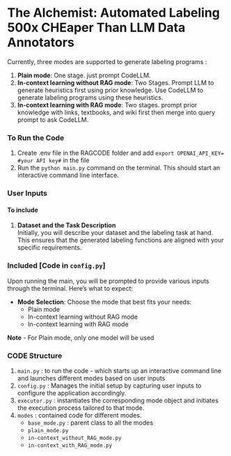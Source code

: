 # The Alchemist: Automated Labeling 500x CHEaper Than LLM Data Annotators

Currently, three modes are supported to generate labeling programs :<br />
1. **Plain mode**: One stage. just prompt CodeLLM.<br />
2. **In-context learning without RAG mode**: Two Stages. Prompt LLM to generate heuristics first using prior knowledge. Use CodeLLM to generate labeling programs using these heuristics.<br /> 
3. **In-context learning with RAG mode**: Two stages. prompt prior knowledge with links, textbooks, and wiki first then merge into query prompt to ask CodeLLM.<br />

### To Run the Code<br />

1. Create .env file in the RAGCODE folder and add `export OPENAI_API_KEY= #your API key#`  in the file<br />
2. Run the `python main.py` command on the terminal. This should start an interactive command line interface. <br />

### User Inputs

#### To include
1. **Dataset and the Task Description** <br />
Initially, you will describe your dataset and the labeling task at hand. This ensures that the generated labeling functions are aligned with your specific requirements.<br />

### Included [Code in `config.py`]<br />
Upon running the main, you will be prompted to provide various inputs through the terminal. Here’s what to expect:<br />

- **Mode Selection**: Choose the mode that best fits your needs:<br />
    - Plain mode
    - In-context learning without RAG mode
    - In-context learning with RAG mode<br />

**Note** - For Plain mode, only one model will be used

### CODE Structure
1. `main.py` : to run the code - which starts up an interactive command line and launches different modes based on user inputs
2. `config.py` :  Manages the initial setup by capturing user inputs to configure the application accordingly. 
3. `executor.py` : instantiates the corresponding mode object and initiates the execution process tailored to that mode.
4. `modes` : contained code for different modes.
    - `base_mode.py` : parent class to all the modes
    - `plain_mode.py`
    - `in-context_without_RAG_mode.py`
    - `in-context_with_RAG_mode.py`
   
